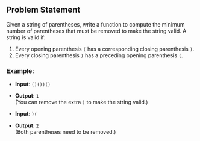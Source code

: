 ## Problem Statement

Given a string of parentheses, write a function to compute the minimum number of parentheses that must be removed to make the string valid. A string is valid if:
1. Every opening parenthesis `(` has a corresponding closing parenthesis `)`.
2. Every closing parenthesis `)` has a preceding opening parenthesis `(`.

### Example:
- **Input**: `()())()`
- **Output**: `1`  
(You can remove the extra `)` to make the string valid.)

- **Input**: `)(`
- **Output**: `2`  
(Both parentheses need to be removed.)

